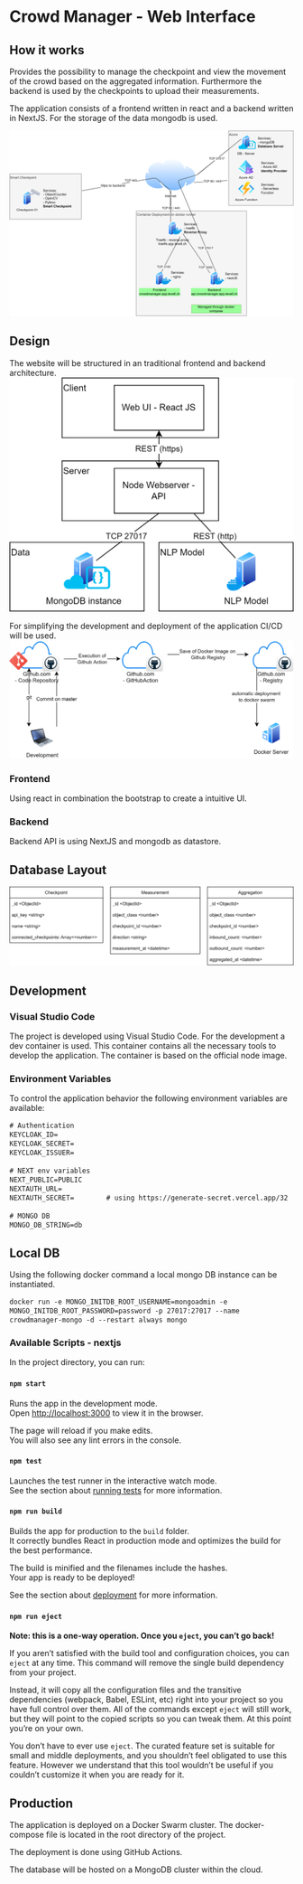 # Crowd Manager - Web Interface

## How it works
Provides the possibility to manage the checkpoint and view the movement of the crowd based on the aggregated information.
Furthermore the backend is used by the checkpoints to upload their measurements.

The application consists of a frontend written in react and a backend written in NextJS. For the storage of the data mongodb is used.

![Crowd Manager](../Documentation/architecture.png)

## Design
The website will be structured in an traditional frontend and backend architecture.
![Frontend Backend](../Documentation/FrontendBackend.png)

For simplifying the development and deployment of the application CI/CD will be used.
![CI/CD](../Documentation/CI_CD.png)

### Frontend
Using react in combination the bootstrap to create a intuitive UI.

### Backend
Backend API is using NextJS and mongodb as datastore.

## Database Layout
![Database Layout](../Documentation/DataSchema.png)

## Development
### Visual Studio Code
The project is developed using Visual Studio Code. For the development a dev container is used. This container contains all the necessary tools to develop the application. The container is based on the official node image.

### Environment Variables
To control the application behavior the following environment variables are available:

    # Authentication
    KEYCLOAK_ID=
    KEYCLOAK_SECRET=
    KEYCLOAK_ISSUER=

    # NEXT env variables
    NEXT_PUBLIC=PUBLIC
    NEXTAUTH_URL=
    NEXTAUTH_SECRET=        # using https://generate-secret.vercel.app/32

    # MONGO DB
    MONGO_DB_STRING=db

## Local DB
Using the following docker command a local mongo DB instance can be instantiated.

    docker run -e MONGO_INITDB_ROOT_USERNAME=mongoadmin -e MONGO_INITDB_ROOT_PASSWORD=password -p 27017:27017 --name crowdmanager-mongo -d --restart always mongo

### Available Scripts - nextjs
In the project directory, you can run:

#### `npm start`

Runs the app in the development mode.\
Open [http://localhost:3000](http://localhost:3000) to view it in the browser.

The page will reload if you make edits.\
You will also see any lint errors in the console.

#### `npm test`

Launches the test runner in the interactive watch mode.\
See the section about [running tests](https://facebook.github.io/create-react-app/docs/running-tests) for more information.

#### `npm run build`

Builds the app for production to the `build` folder.\
It correctly bundles React in production mode and optimizes the build for the best performance.

The build is minified and the filenames include the hashes.\
Your app is ready to be deployed!

See the section about [deployment](https://facebook.github.io/create-react-app/docs/deployment) for more information.

#### `npm run eject`

**Note: this is a one-way operation. Once you `eject`, you can’t go back!**

If you aren’t satisfied with the build tool and configuration choices, you can `eject` at any time. This command will remove the single build dependency from your project.

Instead, it will copy all the configuration files and the transitive dependencies (webpack, Babel, ESLint, etc) right into your project so you have full control over them. All of the commands except `eject` will still work, but they will point to the copied scripts so you can tweak them. At this point you’re on your own.

You don’t have to ever use `eject`. The curated feature set is suitable for small and middle deployments, and you shouldn’t feel obligated to use this feature. However we understand that this tool wouldn’t be useful if you couldn’t customize it when you are ready for it.


## Production
The application is deployed on a Docker Swarm cluster. The docker-compose file is located in the root directory of the project.

The deployment is done using GitHub Actions.

The database will be hosted on a MongoDB cluster within the cloud.
